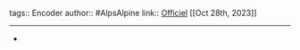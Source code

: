 tags:: Encoder
author:: #AlpsAlpine
link:: [Officiel](https://tech.alpsalpine.com/e/products/category/encorder/sub/03/series/ec05e/) 
[[Oct 28th, 2023]]
***

-